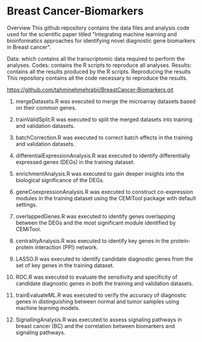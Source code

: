 # Breast Cancer-Biomarkers
Overview
This github repository contains the data files and analysis code used for the scientific paper titled "Integrating machine learning and bioinformatics approaches for identifying novel diagnostic gene biomarkers in Breast cancer". 

Data: which contains all the transcriptomic data required to perform the analyses.
Codes: contains the R scripts to reproduce all analyses.
Results: contains all the results produced by the R scripts.
Reproducing the results
This repository contains all the code necessary to reproduce the results.

https://github.com/tahminehmehrabii/BreastCancer-Biomarkers.git

1. mergeDatasets.R was executed to merge the microarray datasets based on their common genes.

2. trainValidSplit.R was executed to split the merged datasets into training and validation datasets.

3. batchCorrection.R was executed to correct batch effects in the training and validation datasets.

4. differentialExpressionAnalysis.R was executed to identify differentially expressed genes (DEGs) in the training dataset.

5. enrichmentAnalysis.R was executed to gain deeper insights into the biological significance of the DEGs.

6. geneCoexpressionAnalysis.R was executed to construct co-expression modules in the training dataset using the CEMiTool package with default settings.

7. overlappedGenes.R was executed to identify genes overlapping between the DEGs and the most significant module identified by CEMiTool.

8. centralityAnalysis.R was executed to identify key genes in the protein-protein interaction (PPI) network.

9. LASSO.R was executed to identify candidate diagnostic genes from the set of key genes in the training dataset.

10. ROC.R was executed to evaluate the sensitivity and specificity of candidate diagnostic genes in both the training and validation datasets.

11. trainEvaluateML.R was executed to verify the accuracy of diagnostic genes in distinguishing between normal and tumor samples using machine learning models.

12. SignallingAnalysis.R was executed to assess signaling pathways in breast cancer (BC) and the correlation between biomarkers and signaling pathways.
